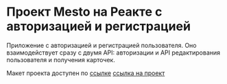 # Проект Mesto на Реакте с авторизацией и регистрацией

Приложение с авторизацией и регистрацией пользователя. 
Оно взаимодействует сразу с двумя API: авторизации и API редактирования пользователя и получения карточек. 

Макет проекта доступен по [ссылке](https://www.figma.com/file/5H3gsn5lIGPwzBPby9jAOo/JavaScript.-Sprint-12?node-id=0-1&t=XWy8HYPDm620NT3D-0)
[ссылка на проект](https://polynceva-es.github.io/react-mesto-auth/)